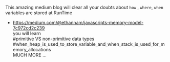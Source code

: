 This amazing medium blog will clear all your doubts about `how`  , `where`, `when` variables are stored  at RunTime 
* https://medium.com/@ethannam/javascripts-memory-model-7c972cd2c239 <br>
  you will learn <br>
  #primitive VS non-primitive data types <br>
  #when_heap_is_used_to_store_variable_and_when_stack_is_used_for_memory_allocations <br>
  MUCH MORE ...  
